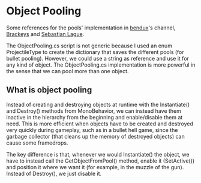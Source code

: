 # Object Pooling

Some references for the pools' implementation in [bendux](https://www.youtube.com/watch?v=YCHJwnmUGDk&ab_channel=bendux)'s channel, [Brackeys](https://www.youtube.com/watch?v=tdSmKaJvCoA&t=906s&ab_channel=Brackeys) and [Sebastian Lague](https://www.youtube.com/watch?v=LhqP3EghQ-Q&ab_channel=SebastianLague).

The ObjectPooling.cs script is not generic because I used an enum ProjectileType to create the dictionary that saves the different pools (for bullet pooling). However, we could use a string as reference and use it for any kind of object.
The ObjectPooling.cs implementation is more powerful in the sense that we can pool more than one object.


## What is object pooling

Instead of creating and destroying objects at runtime with the Instantiate() and Destroy() methods from MonoBehavior, we can instead have them inactive in the hierarchy from the beginning and enable/disable them at need. This is more efficient when objects have to be created and destroyed very quickly during gameplay, such as in a bullet hell game, since the garbage collector (that cleans up the memory of destroyed objects) can cause some framedrops.

The key difference is that, whenever we would Instantiate() the object, we have to instead call the GetObjectFromPool() method, enable it (SetActive()) and position it where we want it (for example, in the muzzle of the gun). Instead of Destroy(), we just disable it.
